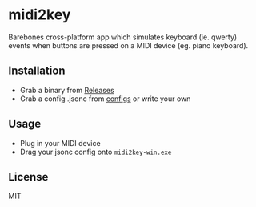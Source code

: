 # midi2key

Barebones cross-platform app which simulates keyboard (ie. qwerty) events when buttons are pressed on a MIDI device (eg. piano keyboard).

## Installation

- Grab a binary from [Releases](https://github.com/suchipi/midi2key/releases)
- Grab a config .jsonc from [configs](/configs) or write your own

## Usage

- Plug in your MIDI device
- Drag your jsonc config onto `midi2key-win.exe`

## License

MIT
